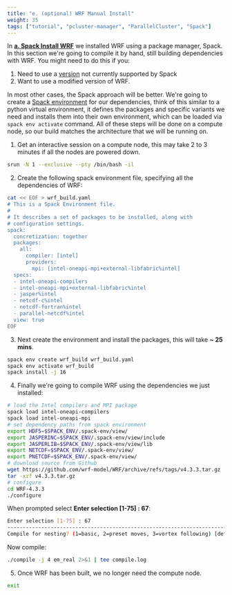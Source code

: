 ```yaml
---
title: "e. (optional) WRF Manual Install"
weight: 35
tags: ["tutorial", "pcluster-manager", "ParallelCluster", "Spack"]
---
```

In [**a. Spack Install WRF**](/03-wrf/01-spack-install-wrf.html) we installed WRF using a package manager, Spack. In this section we're going to compile it by hand, still building dependencies with WRF. You might need to do this if you:

1. Need to use a [version](https://www.mmm.ucar.edu/wrf-release-information) not currently supported by Spack
2. Want to use a modified version of WRF. 

In most other cases, the Spack approach will be better.
We're going to create a [Spack environment](https://spack.readthedocs.io/en/latest/environments.html) for our dependencies, think of this similar to a python virtual environment, it defines the packages and specific variants we need and installs them into their own environment, which can be loaded via `spack env activate` command.
All of these steps will be done on a compute node, so our build matches the architecture that we will be running on.

1. Get an interactive session on a compute node, this may take 2 to 3 minutes if all the nodes are powered down.
```bash
srun -N 1 --exclusive --pty /bin/bash -il
```
2. Create the following spack environment file, specifying all the
   dependencies of WRF:
```bash
cat << EOF > wrf_build.yaml
# This is a Spack Environment file.
#
# It describes a set of packages to be installed, along with
# configuration settings.
spack:
  concretization: together
  packages:
    all:
      compiler: [intel]
      providers:
        mpi: [intel-oneapi-mpi+external-libfabric%intel]
  specs:
  - intel-oneapi-compilers
  - intel-oneapi-mpi+external-libfabric%intel
  - jasper%intel
  - netcdf-c%intel
  - netcdf-fortran%intel
  - parallel-netcdf%intel
  view: true
EOF
```
3. Next create the environment and install the packages, this will take **~ 25 mins**.
```bash
spack env create wrf_build wrf_build.yaml
spack env activate wrf_build
spack install -j 16
```
4. Finally we're going to compile WRF using the dependencies we just installed:
```bash
# load the Intel compilers and MPI package
spack load intel-oneapi-compilers
spack load intel-oneapi-mpi
# set dependency paths from spack environment
export HDF5=$SPACK_ENV/.spack-env/view/
export JASPERINC=$SPACK_ENV/.spack-env/view/include
export JASPERLIB=$SPACK_ENV/.spack-env/view/lib
export NETCDF=$SPACK_ENV/.spack-env/view/
export PNETCDF=$SPACK_ENV/.spack-env/view/
# download source from Github
wget https://github.com/wrf-model/WRF/archive/refs/tags/v4.3.3.tar.gz
tar -xzf v4.3.3.tar.gz
# configure
cd WRF-4.3.3
./configure
```
When prompted select **Enter selection [1-75] : 67**:
```bash
Enter selection [1-75] : 67
------------------------------------------------------------------------
Compile for nesting? (1=basic, 2=preset moves, 3=vortex following) [default 1]: 1
```
Now compile:
```bash
./compile -j 4 em_real 2>&1 | tee compile.log
```
5. Once WRF has been built, we no longer need the compute node.
```bash
exit
```
